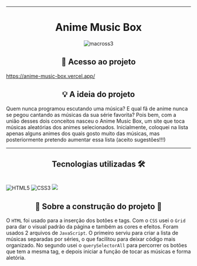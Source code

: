 <hr>
<h1 align="center">Anime Music Box</h1>

<div align="center">
  
![macross3](https://user-images.githubusercontent.com/115950745/210158763-95bbab18-177f-4e14-9043-9e9dfe0f6ef0.png)
  
</div>

## <h2 align="center"> 🔗 Acesso ao projeto </h2>

https://anime-music-box.vercel.app/

<h2 align="center">💡 A ideia do projeto</h2>
Quem nunca programou escutando uma música? E qual fã de anime nunca se pegou cantando as músicas da sua série favorita? Pois bem, com a união desses dois conceitos nasceu o Anime Music Box, um site que toca músicas aleatórias dos animes selecionados. Inicialmente, coloquei na lista apenas alguns animes dos quais gosto muito das músicas, mas posteriormente pretendo aumentar essa lista (aceito sugestões!!!)

<hr>
<h2 align="center">Tecnologias utilizadas 🛠</h2><br>
<img src="https://img.shields.io/badge/HTML5-E34F26?style=for-the-badge&logo=html5&logoColor=white" alt="HTML5" data-canonical-src="https://img.shields.io/badge/html5-%23E34F26.svg?style=for-the-badge&amp;logo=html5&amp;logoColor=white" style="max-width: 100%;">
<img src="https://img.shields.io/badge/CSS3-1572B6?style=for-the-badge&logo=css3&logoColor=white" alt="CSS3" data-canonical-src="https://img.shields.io/badge/css3-%231572B6.svg?style=for-the-badge&amp;logo=css3&amp;logoColor=white" style="max-width: 100%;">
<img src="https://img.shields.io/badge/JavaScript-323330?style=for-the-badge&logo=javascript&logoColor=F7DF1E" >


## <h2 align="center"> 🔨 Sobre a construção do projeto 🚧 </h2>
O `HTML`
foi usado para a inserção dos botões e tags. Com o `CSS` usei o `Grid` para dar o visual padrão da página e também as cores e efeitos. Foram usados 2 arquivos de `JavaScript`. O primeiro serviu para criar a lista de músicas separadas por séries, o que facilitou para deixar código mais organizado. No segundo usei o `querySelectorAll` para percorrer os botões que tem a mesma tag, e depois iniciar a função de tocar as músicas e forma aletória.
    






